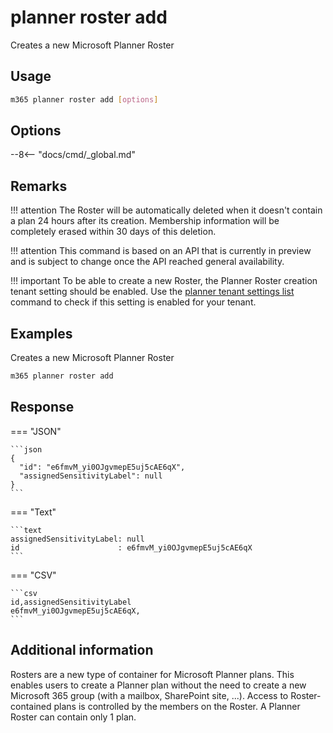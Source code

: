 # planner roster add

Creates a new Microsoft Planner Roster

## Usage

```sh
m365 planner roster add [options]
```

## Options

--8<-- "docs/cmd/_global.md"

## Remarks

!!! attention
    The Roster will be automatically deleted when it doesn't contain a plan 24 hours after its creation. Membership information will be completely erased within 30 days of this deletion.

!!! attention
    This command is based on an API that is currently in preview and is subject to change once the API reached general availability.

!!! important
    To be able to create a new Roster, the Planner Roster creation tenant setting should be enabled. Use the [planner tenant settings list](../tenant/tenant-settings-list.md) command to check if this setting is enabled for your tenant.

## Examples

Creates a new Microsoft Planner Roster

```sh
m365 planner roster add
```

## Response

=== "JSON"

    ```json
    {
      "id": "e6fmvM_yi0OJgvmepE5uj5cAE6qX",
      "assignedSensitivityLabel": null
    }
    ```

=== "Text"

    ```text
    assignedSensitivityLabel: null
    id                      : e6fmvM_yi0OJgvmepE5uj5cAE6qX
    ```

=== "CSV"

    ```csv
    id,assignedSensitivityLabel
    e6fmvM_yi0OJgvmepE5uj5cAE6qX,
    ```
    
## Additional information
Rosters are a new type of container for Microsoft Planner plans. This enables users to create a Planner plan without the need to create a new Microsoft 365 group (with a mailbox, SharePoint site, ...). Access to Roster-contained plans is controlled by the members on the Roster. A Planner Roster can contain only 1 plan.
